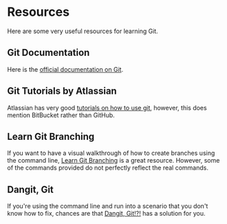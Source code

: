 # Resources

Here are some very useful resources for learning Git.

## Git Documentation

Here is the [official documentation on Git](https://git-scm.com/doc).

## Git Tutorials by Atlassian

Atlassian has very good [tutorials on how to use git](https://www.atlassian.com/git/tutorials),
however, this does mention BitBucket rather than GitHub.

## Learn Git Branching

If you want to have a visual walkthrough of how to create branches using the
command line, [Learn Git Branching](https://learngitbranching.js.org/) is a
great resource. However, some of the commands provided do not perfectly reflect
the real commands.

## Dangit, Git

If you're using the command line and run into a scenario that you don't know
how to fix, chances are that [Dangit, Git!?!](https://dangitgit.com/) has a
solution for you.
